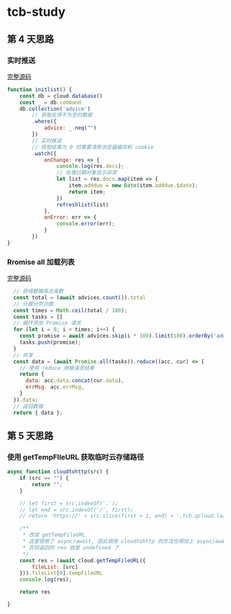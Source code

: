 # tcb-study



## 第 4 天思路

### 实时推送

[完整源码](https://github.com/moreant/tcb-study/blob/e1e2b2abab5d1c193a6364f5fd01dbbcf8b4150e/webviews/asset/admin.js#L76-L98)

```js
function initlist() {
    const db = cloud.database()
    const _ = db.command
    db.collection('advice')
        // 获取反馈不为空的数据
        .where({
            advice: _.neq("")
        })
        // 实时推送
        // 获取结果为 0 时需要清除浏览器缓存和 cookie
        .watch({
            onChange: res => {
                console.log(res.docs);
                // 处理日期对象显示异常
                let list = res.docs.map(item => {
                    item.adddue = new Date(item.adddue.$date);
                    return item;
                })
                refreshlist(list)
            },
            onError: err => {
                console.error(err);
            }
        })
}
```



### Rromise all 加载列表

[完整源码](https://github.com/moreant/tcb-study/blob/e1e2b2abab5d1c193a6364f5fd01dbbcf8b4150e/cloudfunctions/init/index.js#L10-L29)

```js
  // 获得数据库总条数
  const total = (await advices.count()).total
  // 计算分页次数
  const times = Math.ceil(total / 100);
  const tasks = []
  // 循环添加 Promise 请求
  for (let i = 0; i < times; i++) {
    const promise = await advices.skip(i * 100).limit(100).orderBy('adddue', 'desc').get();
    tasks.push(promise);
  }
  // 并发
  const data = (await Promise.all(tasks)).reduce((acc, cur) => {
    // 使用 reduce 拼接请求结果
    return {
      data: acc.data.concat(cur.data),
      errMsg: acc.errMsg,
    }
  }).data;
  // 返回数据
  return { data };
```





## 第 5 天思路

### 使用 getTempFIleURL 获取临时云存储路径

```js
async function cloudtohttp(src) {
    if (src == "") {
        return "";
    }

    // let first = src.indexOf('.');
    // let end = src.indexOf('/', first);
    // return 'https://' + src.slice(first + 1, end) + '.tcb.qcloud.la/' + src.slice(end + 1, src.length);

    /**
     * 改成 getTempFileURL
     * 这里使用了 async/await, 因此调用 cloudtohttp 的方法也得加上 async/await
     * 否则返回的 res 就是 undefined 了
     */
    const res = (await cloud.getTempFileURL({
        fileList: [src]
    })).fileList[0].tempFileURL
    console.log(res);

    return res

}
```

